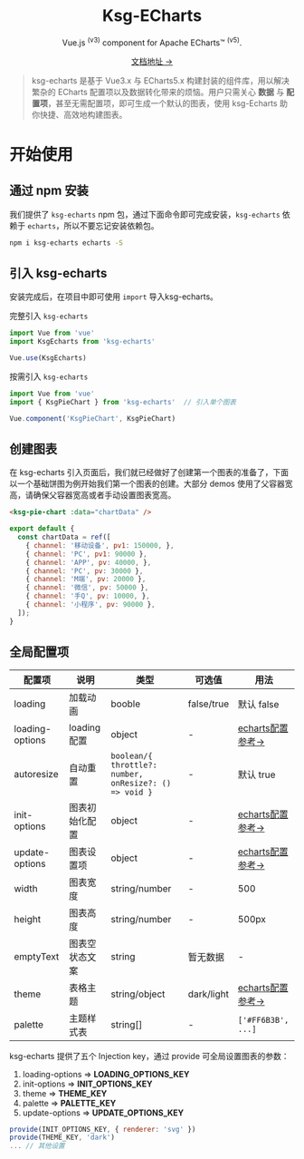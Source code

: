 <h1 align="center">Ksg-ECharts</h1>
<p align="center">Vue.js <sup>(v3)</sup> component for Apache ECharts™ <sup>(v5)</sup>.</p>
<p align="center"><a href="https://ksg-echarts.vercel.app/">文档地址 →</a></p>


> ksg-echarts 是基于 Vue3.x 与 ECharts5.x 构建封装的组件库，用以解决繁杂的 ECharts 配置项以及数据转化带来的烦恼。用户只需关心 **数据** 与 **配置项**，甚至无需配置项，即可生成一个默认的图表，使用 ksg-Echarts 助你快捷、高效地构建图表。

# 开始使用

## 通过 npm 安装

我们提供了 `ksg-echarts` npm 包，通过下面命令即可完成安装，`ksg-echarts` 依赖于 `echarts`，所以不要忘记安装依赖包。


```bash
npm i ksg-echarts echarts -S
```

## 引入 ksg-echarts

安装完成后，在项目中即可使用 `import` 导入ksg-echarts。

完整引入 `ksg-echarts`

```js
import Vue from 'vue'
import KsgEcharts from 'ksg-echarts'

Vue.use(KsgEcharts)
```

按需引入 `ksg-echarts`

```js
import Vue from 'vue'
import { KsgPieChart } from 'ksg-echarts'  // 引入单个图表

Vue.component('KsgPieChart', KsgPieChart)
```

## 创建图表
在 ksg-echarts 引入页面后，我们就已经做好了创建第一个图表的准备了，下面以一个基础饼图为例开始我们第一个图表的创建。大部分 demos 使用了父容器宽高，请确保父容器宽高或者手动设置图表宽高。
```html
<ksg-pie-chart :data="chartData" />
```

```js
export default {
  const chartData = ref([
    { channel: '移动设备', pv1: 150000, },
    { channel: 'PC', pv1: 90000 },
    { channel: 'APP', pv: 40000, },
    { channel: 'PC', pv: 30000 },
    { channel: 'M端', pv: 20000 },
    { channel: '微信', pv: 50000 },
    { channel: '手Q', pv: 10000, },
    { channel: '小程序', pv: 90000 },
  ]);
}
```
## 全局配置项

| 配置项 | 说明 | 类型 | 可选值 | 用法 |
| --- | --- | --- | --- | --- |
| loading | 加载动画 | booble | false/true | 默认 false |
| loading-options | loading配置 | object | - | [echarts配置参考->](https://echarts.apache.org/zh/api.html#echartsInstance.showLoading)  |
| autoresize | 自动重置 | `boolean/{ throttle?: number, onResize?: () => void }` | - | 默认 true |
| init-options | 图表初始化配置 | object | - | [echarts配置参考->](https://echarts.apache.org/zh/api.html#echarts.init) |
| update-options | 图表设置项 | object | - | [echarts配置参考->](https://echarts.apache.org/zh/api.html#echartsInstance.setOption) |
| width | 图表宽度 | string/number | - | 500 |
| height | 图表高度 | string/number | - | 500px |
| emptyText | 图表空状态文案 | string | 暂无数据 | - |
| theme | 表格主题 | string/object | dark/light | [echarts配置参考-> ](https://echarts.apache.org/handbook/zh/concepts/style/) |
| palette | 主题样式表 | string[] | - | `['#FF6B3B', ...]` |



ksg-echarts 提供了五个 Injection key，通过 provide 可全局设置图表的参数：
 
 1. loading-options =>  **LOADING_OPTIONS_KEY**
 2. init-options => **INIT_OPTIONS_KEY**
 3. theme => **THEME_KEY**
 4. palette => **PALETTE_KEY**
 5. update-options => **UPDATE_OPTIONS_KEY**
 
 ```js
provide(INIT_OPTIONS_KEY, { renderer: 'svg' })
provide(THEME_KEY, 'dark')
... // 其他设置
 ```
